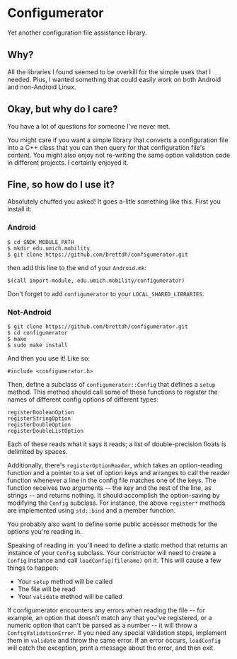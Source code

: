 # Configumerator

Yet another configuration file assistance library.

## Why?

All the libraries I found seemed to be overkill for the simple uses
that I needed. Plus, I wanted something that could easily work on
both Android and non-Android Linux.

## Okay, but why do I care?

You have a lot of questions for someone I've never met.

You might care if you want a simple library that converts a configuration file
into a C++ class that you can then query for that configuration file's content.
You might also enjoy not re-writing the same option validation code in different
projects. I certainly enjoyed it.

## Fine, so how do I use it?

Absolutely chuffed you asked! It goes a-litle something like this. First you
install it:

### Android

    $ cd $NDK_MODULE_PATH
    $ mkdir edu.umich.mobility
    $ git clone https://github.com/brettdh/configumerator.git

then add this line to the end of your `Android.mk`:

    $(call import-module, edu.umich.mobility/configumerator)

Don't forget to add `configumerator` to your `LOCAL_SHARED_LIBRARIES`.

### Not-Android

    $ git clone https://github.com/brettdh/configumerator.git
    $ cd configumerator
    $ make
    $ sudo make install

And then you use it!  Like so:

    #include <configumerator.h>

Then, define a subclass of `configumerator::Config` that defines a `setup`
method. This method should call some of these functions to register the names
of different config options of different types:

    registerBooleanOption
    registerStringOption
    registerDoubleOption
    registerDoubleListOption

Each of these reads what it says it reads; a list of double-precision floats
is delimited by spaces.

Additionally, there's `registerOptionReader`, which takes an option-reading
function and a pointer to a set of option keys and arranges to call the reader
function whenever a line in the config file matches one of the keys. The
function receives two arguments -- the key and the rest of the line,
as strings -- and returns nothing. It should accomplish the option-saving by
modifying the `Config` subclass.  For instance, the above `register*`
methods are implemented using `std::bind` and a member function.

You probably also want to define some public accessor methods for the options
you're reading in.

Speaking of reading in: you'll need to define a static method that returns
an instance of your `Config` subclass.  Your constructor will need to create
a `Config` instance and call `loadConfig(filename)` on it. This will cause a
few things to happen:

* Your `setup` method will be called
* The file will be read
* Your `validate` method will be called

If configumerator encounters any errors when reading the file -- for example,
an option that doesn't match any that you've registered, or a numeric option
that can't be parsed as a number -- it will throw a `ConfigValidationError`.
If you need any special validation steps, implement them in `validate` and
throw the same error. If an error occurs, `loadConfig` will catch the exception,
print a message about the error, and then exit.
